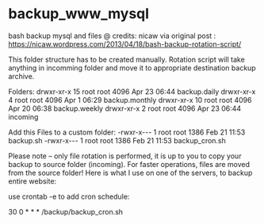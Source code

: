 # backup_www_mysql
bash backup mysql and files
@ credits: nicaw via original post : https://nicaw.wordpress.com/2013/04/18/bash-backup-rotation-script/

This folder structure has to be created manually. Rotation script will take anything in incomming folder and move it to appropriate destination backup archive.

Folders:
drwxr-xr-x 15 root root 4096 Apr 23 06:44 backup.daily
drwxr-xr-x  4 root root 4096 Apr  1 06:29 backup.monthly
drwxr-xr-x 10 root root 4096 Apr 20 06:38 backup.weekly
drwxr-xr-x  2 root root 4096 Apr 23 06:44 incoming

Add this Files to a custom folder:
-rwxr-x---  1 root root 1386 Feb 21 11:53 backup.sh
-rwxr-x---  1 root root 1386 Feb 21 11:53 backup_cron.sh

Please note – only file rotation is performed, it is up to you to copy your backup to source folder (incoming). For faster operations, files are moved from the source folder! Here is what I use on one of the servers, to backup entire website:

use crontab -e 
to add cron schedule:

30 0 * * *   /backup/backup_cron.sh

